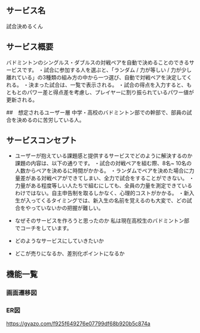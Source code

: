 ## サービス名
試合決めるくん

## サービス概要
バドミントンのシングルス・ダブルスの対戦ペアを自動で決めることのできるサービスです。
・試合に参加する人を選ぶと、「ランダム / 力が等しい / 力が少し離れている」の3種類の組み方の中から一つ選び、自動で対戦ペアを決定してくれる。
・決まった試合は、一覧で表示される。
・試合の得点を入力すると、もともとのパワー差と得点差を考慮し、プレイヤーに割り振られているパワー値が更新される。

##　想定されるユーザー層
中学・高校のバドミントン部での幹部で、部員の試合を決めるのに苦労している人。

## サービスコンセプト
* ユーザーが抱えている課題感と提供するサービスでどのように解決するのか
課題の内容は、以下の通りです。
・試合の対戦ペアを組む際、8名~ 10名の人数からペアを決めるに時間がかかる。
・ランダムでペアを決めた場合に力量差がある対戦ペアができてしまい、全力で試合をすることができない。
・力量がある程度等しい人たちで組むにしても、全員の力量を測定できているわけではない。自主申告制を取るしかなく、心理的コストがかかる。
・新入生が入ってくるタイミングでは、新入生の名前を覚えるのも大変で、どの試合をやっていないかの把握が難しい。

* なぜそのサービスを作ろうと思ったのか
私は現在高校生のバドミントン部でコーチをしています。

* どのようなサービスにしていきたいか


* どこが売りになるか、差別化ポイントになるか

## 機能一覧


### 画面遷移図

### ER図
https://gyazo.com/f925f649276e07799df68b920b5c874a
